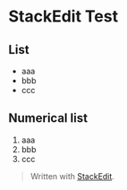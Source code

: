 # StackEdit Test

## List
- aaa
- bbb
- ccc

## Numerical list
1. aaa
2. bbb
3. ccc

> Written with [StackEdit](https://stackedit.io/).